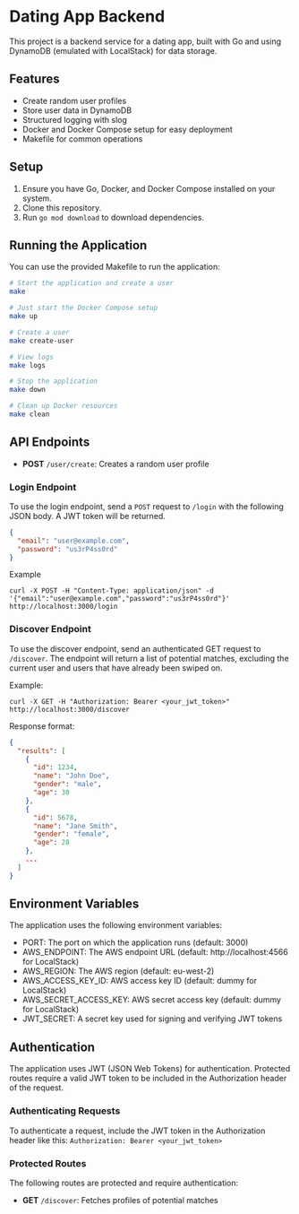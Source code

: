# Dating App Backend

This project is a backend service for a dating app, built with Go and using DynamoDB (emulated with LocalStack) for data storage.

## Features

- Create random user profiles
- Store user data in DynamoDB
- Structured logging with slog
- Docker and Docker Compose setup for easy deployment
- Makefile for common operations

## Setup

1. Ensure you have Go, Docker, and Docker Compose installed on your system.
2. Clone this repository.
3. Run `go mod download` to download dependencies.

## Running the Application

You can use the provided Makefile to run the application:

```bash
# Start the application and create a user
make

# Just start the Docker Compose setup
make up

# Create a user
make create-user

# View logs
make logs

# Stop the application
make down

# Clean up Docker resources
make clean
```

## API Endpoints

- **POST** `/user/create`: Creates a random user profile

### Login Endpoint

To use the login endpoint, send a `POST` request to `/login` with the following JSON body. A JWT token will be returned.

```json
{
  "email": "user@example.com",
  "password": "us3rP4ss0rd"
}
```

Example

```
curl -X POST -H "Content-Type: application/json" -d '{"email":"user@example.com","password":"us3rP4ss0rd"}' http://localhost:3000/login
```

### Discover Endpoint

To use the discover endpoint, send an authenticated GET request to `/discover`. The endpoint will return a list of potential matches, excluding the current user and users that have already been swiped on.

Example:

```
curl -X GET -H "Authorization: Bearer <your_jwt_token>" http://localhost:3000/discover
```

Response format:

```json
{
  "results": [
    {
      "id": 1234,
      "name": "John Doe",
      "gender": "male",
      "age": 30
    },
    {
      "id": 5678,
      "name": "Jane Smith",
      "gender": "female",
      "age": 28
    },
    ...
  ]
}
```

## Environment Variables

The application uses the following environment variables:

- PORT: The port on which the application runs (default: 3000)
- AWS_ENDPOINT: The AWS endpoint URL (default: http://localhost:4566 for LocalStack)
- AWS_REGION: The AWS region (default: eu-west-2)
- AWS_ACCESS_KEY_ID: AWS access key ID (default: dummy for LocalStack)
- AWS_SECRET_ACCESS_KEY: AWS secret access key (default: dummy for LocalStack)
- JWT_SECRET: A secret key used for signing and verifying JWT tokens

## Authentication

The application uses JWT (JSON Web Tokens) for authentication. Protected routes require a valid JWT token to be included in the Authorization header of the request.

### Authenticating Requests

To authenticate a request, include the JWT token in the Authorization header like this: `Authorization: Bearer <your_jwt_token>`

### Protected Routes

The following routes are protected and require authentication:

- **GET** `/discover`: Fetches profiles of potential matches

